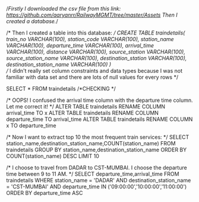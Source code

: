 /*Firstly I downloaded the csv file from this link: https://github.com/aaryanrr/RailwayMGMT/tree/master/Assets
Then I created a database.*/


/* Then I created a table into this database: */
CREATE TABLE traindetails(
train_no VARCHAR(100),
station_code VARCHAR(100),
station_name VARCHAR(100),
departure_time VARCHAR(100),
arrival_time VARCHAR(100),
distance VARCHAR(100),
source_station VARCHAR(100),
source_station_name VARCHAR(100),
destination_station VARCHAR(100),
destination_station_name VARCHAR(100)
)             
/* I didn't really set column constraints and data types
because I was not familiar with data set and there are
lots of null values for every rows */


SELECT * FROM traindetails /*CHECKING */

/* OOPS! I confused the arrival time column with the departure time column. Let me correct it! */
ALTER TABLE traindetails RENAME COLUMN arrival_time TO x
ALTER TABLE traindetails RENAME COLUMN departure_time TO arrival_time
ALTER TABLE traindetails RENAME COLUMN x TO departure_time

/* Now I want to extract top 10 the most frequent train services: */
SELECT station_name,destination_station_name,COUNT(station_name) FROM traindetails 
GROUP BY station_name,destination_station_name
ORDER BY COUNT(station_name) DESC LIMIT 10



/* I choose to travel from DADAR to CST-MUMBAI. I choose the departure time between 9 to 11 AM. */
SELECT departure_time,arrival_time FROM traindetails
WHERE station_name = 'DADAR' AND destination_station_name = 'CST-MUMBAI'
AND departure_time IN ('09:00:00','10:00:00','11:00:00')
ORDER BY departure_time ASC




